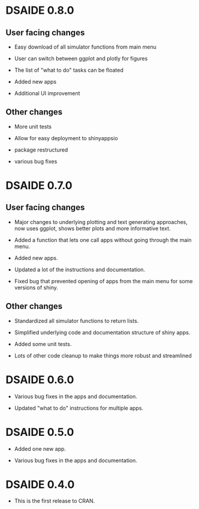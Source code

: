 # DSAIDE 0.8.0

## User facing changes

* Easy download of all simulator functions from main menu

* User can switch between ggplot and plotly for figures

* The list of "what to do" tasks can be floated

* Added new apps

* Additional UI improvement

## Other changes

* More unit tests

* Allow for easy deployment to shinyappsio

* package restructured

* various bug fixes


# DSAIDE 0.7.0

## User facing changes

* Major changes to underlying plotting and text generating approaches, now uses ggplot, shows better plots and more informative text.

* Added a function that lets one call apps without going through the main menu.

* Added new apps.

* Updated a lot of the instructions and documentation.

* Fixed bug that prevented opening of apps from the main menu for some versions of shiny.

## Other changes

* Standardized all simulator functions to return lists.

* Simplified underlying code and documentation structure of shiny apps.

* Added some unit tests.

* Lots of other code cleanup to make things more robust and streamlined


# DSAIDE 0.6.0

* Various bug fixes in the apps and documentation.

* Updated "what to do" instructions for multiple apps.

# DSAIDE 0.5.0

* Added one new app.

* Various bug fixes in the apps and documentation.


# DSAIDE 0.4.0

* This is the first release to CRAN.
